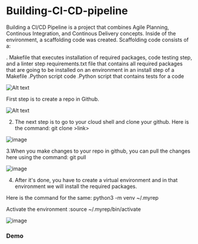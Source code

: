 # Building-CI-CD-pipeline


Building a CI/CD Pipeline is a project that combines Agile Planning, Continous Integration, and Continous Delivery concepts. 
 Inside of the environment, a scaffolding code was created. Scaffolding code consists of a:

. Makefile that executes installation of required packages, code testing step, and a linter step
requirements.txt file that contains all required packages that are going to be installed on an environment in an install step of a Makefile
.Python script code
.Python script that contains tests for a code

![Alt text](https://github.com/kirti0141/Building-CI-CD-pipeline/blob/Images/1.1.png?raw=true?raw=true "Title")




First step is to create a repo in Github. 


![Alt text](https://github.com/kirti0141/Building-CI-CD-pipeline/blob/Images/2.%20Created%20Github%20Repo.png?raw=true?raw=true "Title")

2. The next step is to go to your cloud shell and clone your github.
Here is the command: git clone >link>

![image](https://user-images.githubusercontent.com/117520465/200264915-4ce490b3-a81d-4a92-90df-a76d8467b771.png)

3.When you make changes to your repo in github, you can pull the changes here using the command: git pull

![image](https://user-images.githubusercontent.com/117520465/200265441-8d8ce845-834a-474b-a131-e8dc87c294ca.png)

4. After it's done, you have to create a virtual environment and in that environment we will install the required packages.


Here is the command for the same: python3 -m venv ~/.myrep

Activate the environment :source ~/.myrep/bin/activate

![image](https://user-images.githubusercontent.com/117520465/200265913-dea0c7ad-d9e7-4580-9a31-0da412d28c2e.png)


<h3> Demo </h3>
